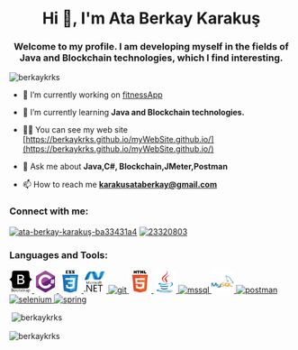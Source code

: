 <h1 align="center">Hi 👋, I'm Ata Berkay Karakuş</h1>
<h3 align="center">Welcome to my profile. I am developing myself in the fields of Java and Blockchain technologies, which I find interesting.</h3>
<p align="left"> <img src="https://komarev.com/ghpvc/?username=berkaykrks&label=Profile%20views&color=0e75b6&style=plastic" alt="berkaykrks" /> </p>



- 🔭 I’m currently working on [fitnessApp](https://github.com/berkaykrks/fitnessApp)

- 🌱 I’m currently learning **Java and Blockchain technologies.**

- 👨‍💻 You can see my web site [https://berkaykrks.github.io/myWebSite.github.io/](https://berkaykrks.github.io/myWebSite.github.io/)

- 💬 Ask me about **Java,C#, Blockchain,JMeter,Postman**

- 📫 How to reach me **karakusataberkay@gmail.com**

<h3 align="left">Connect with me:</h3>
<p align="left">
<a href="https://linkedin.com/in/ata-berkay-karakuş-ba33431a4" target="blank"><img align="center" src="https://raw.githubusercontent.com/rahuldkjain/github-profile-readme-generator/master/src/images/icons/Social/linked-in-alt.svg" alt="ata-berkay-karakuş-ba33431a4" height="30" width="40" /></a>
<a href="https://stackoverflow.com/users/23320803" target="blank"><img align="center" src="https://raw.githubusercontent.com/rahuldkjain/github-profile-readme-generator/master/src/images/icons/Social/stack-overflow.svg" alt="23320803" height="30" width="40" /></a>
</p>

<h3 align="left">Languages and Tools:</h3>
<p align="left"> <a href="https://getbootstrap.com" target="_blank" rel="noreferrer"> <img src="https://raw.githubusercontent.com/devicons/devicon/master/icons/bootstrap/bootstrap-plain-wordmark.svg" alt="bootstrap" width="40" height="40"/> </a> <a href="https://www.w3schools.com/cs/" target="_blank" rel="noreferrer"> <img src="https://raw.githubusercontent.com/devicons/devicon/master/icons/csharp/csharp-original.svg" alt="csharp" width="40" height="40"/> </a> <a href="https://www.w3schools.com/css/" target="_blank" rel="noreferrer"> <img src="https://raw.githubusercontent.com/devicons/devicon/master/icons/css3/css3-original-wordmark.svg" alt="css3" width="40" height="40"/> </a> <a href="https://dotnet.microsoft.com/" target="_blank" rel="noreferrer"> <img src="https://raw.githubusercontent.com/devicons/devicon/master/icons/dot-net/dot-net-original-wordmark.svg" alt="dotnet" width="40" height="40"/> </a> <a href="https://git-scm.com/" target="_blank" rel="noreferrer"> <img src="https://www.vectorlogo.zone/logos/git-scm/git-scm-icon.svg" alt="git" width="40" height="40"/> </a> <a href="https://www.w3.org/html/" target="_blank" rel="noreferrer"> <img src="https://raw.githubusercontent.com/devicons/devicon/master/icons/html5/html5-original-wordmark.svg" alt="html5" width="40" height="40"/> </a> <a href="https://www.java.com" target="_blank" rel="noreferrer"> <img src="https://raw.githubusercontent.com/devicons/devicon/master/icons/java/java-original.svg" alt="java" width="40" height="40"/> </a> <a href="https://www.microsoft.com/en-us/sql-server" target="_blank" rel="noreferrer"> <img src="https://www.svgrepo.com/show/303229/microsoft-sql-server-logo.svg" alt="mssql" width="40" height="40"/> </a> <a href="https://www.mysql.com/" target="_blank" rel="noreferrer"> <img src="https://raw.githubusercontent.com/devicons/devicon/master/icons/mysql/mysql-original-wordmark.svg" alt="mysql" width="40" height="40"/> </a> <a href="https://postman.com" target="_blank" rel="noreferrer"> <img src="https://www.vectorlogo.zone/logos/getpostman/getpostman-icon.svg" alt="postman" width="40" height="40"/> </a> <a href="https://www.selenium.dev" target="_blank" rel="noreferrer"> <img src="https://raw.githubusercontent.com/detain/svg-logos/780f25886640cef088af994181646db2f6b1a3f8/svg/selenium-logo.svg" alt="selenium" width="40" height="40"/> </a> <a href="https://spring.io/" target="_blank" rel="noreferrer"> <img src="https://www.vectorlogo.zone/logos/springio/springio-icon.svg" alt="spring" width="40" height="40"/> </a> </p>


<p>&nbsp;<img align="center" src="https://github-readme-stats.vercel.app/api?username=berkaykrks&show_icons=true&theme=dracula&title_color=000000&locale=en" alt="berkaykrks" /></p>

<p><img align="center" src="https://github-readme-streak-stats.herokuapp.com/?user=berkaykrks&theme=dark" alt="berkaykrks" /></p>
